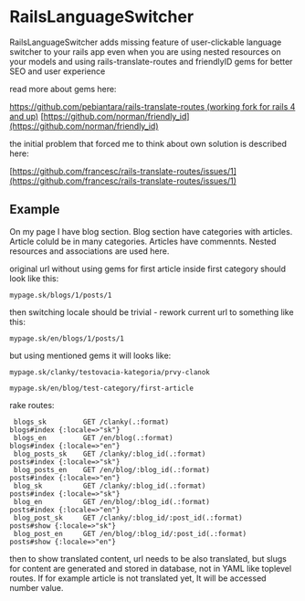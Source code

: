 RailsLanguageSwitcher
=====================

RailsLanguageSwitcher adds missing feature of user-clickable language switcher to your rails app even when you are using nested resources on your models and using rails-translate-routes and friendlyID gems for better SEO and user experience

read more about gems here:

[https://github.com/pebiantara/rails-translate-routes (working fork for rails 4 and up)](https://github.com/pebiantara/rails-translate-routes)
[https://github.com/norman/friendly_id](https://github.com/norman/friendly_id)

the initial problem that forced me to think about own solution is described here:

[https://github.com/francesc/rails-translate-routes/issues/1](https://github.com/francesc/rails-translate-routes/issues/1)


Example
-------

On my page I have blog section. Blog section have categories with articles. Article coluld be in many categories. Articles have commennts. Nested resources and associations are used here. 

original url without using gems for first article inside first category should look like this:

`mypage.sk/blogs/1/posts/1`

then switching locale should be trivial - rework current url to something like this:

`mypage.sk/en/blogs/1/posts/1`

but using mentioned gems it will looks like:

`mypage.sk/clanky/testovacia-kategoria/prvy-clanok`

`mypage.sk/en/blog/test-category/first-article`

rake routes:

```
 blogs_sk         GET /clanky(.:format)                             blogs#index {:locale=>"sk"}
 blogs_en         GET /en/blog(.:format)                            blogs#index {:locale=>"en"}
 blog_posts_sk    GET /clanky/:blog_id(.:format)                    posts#index {:locale=>"sk"}
 blog_posts_en    GET /en/blog/:blog_id(.:format)                   posts#index {:locale=>"en"}
 blog_sk          GET /clanky/:blog_id(.:format)                    posts#index {:locale=>"sk"}
 blog_en          GET /en/blog/:blog_id(.:format)                   posts#index {:locale=>"en"}
 blog_post_sk     GET /clanky/:blog_id/:post_id(.:format)           posts#show {:locale=>"sk"}
 blog_post_en     GET /en/blog/:blog_id/:post_id(.:format)          posts#show {:locale=>"en"}

```

then to show translated content, url needs to be also translated, but slugs for content are generated and stored in database, not in YAML like toplevel routes. If for example article is not translated yet, It will be accessed number value.  



